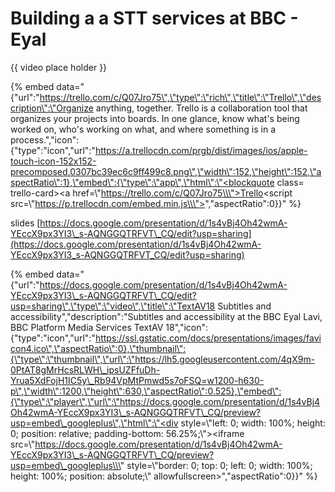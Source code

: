# Building a a STT services at BBC - Eyal

{{ video place holder }}



{% embed data="{\"url\":\"https://trello.com/c/Q07Jro75\",\"type\":\"rich\",\"title\":\"Trello\",\"description\":\"Organize anything, together. Trello is a collaboration tool that organizes your projects into boards. In one glance, know what\'s being worked on, who\'s working on what, and where something is in a process.\",\"icon\":{\"type\":\"icon\",\"url\":\"https://a.trellocdn.com/prgb/dist/images/ios/apple-touch-icon-152x152-precomposed.0307bc39ec6c9ff499c8.png\",\"width\":152,\"height\":152,\"aspectRatio\":1},\"embed\":{\"type\":\"app\",\"html\":\"<blockquote class= trello-card><a href=\\\"https://trello.com/c/Q07Jro75\\\">Trello</a></blockquote><script src=\\\"https://p.trellocdn.com/embed.min.js\\\"></script>\",\"aspectRatio\":0}}" %}

slides [https://docs.google.com/presentation/d/1s4vBj4Oh42wmA-YEccX9px3YI3\_s-AQNGGQTRFVT\_CQ/edit?usp=sharing](https://docs.google.com/presentation/d/1s4vBj4Oh42wmA-YEccX9px3YI3_s-AQNGGQTRFVT_CQ/edit?usp=sharing)

{% embed data="{\"url\":\"https://docs.google.com/presentation/d/1s4vBj4Oh42wmA-YEccX9px3YI3\_s-AQNGGQTRFVT\_CQ/edit?usp=sharing\",\"type\":\"video\",\"title\":\"TextAV18 Subtitles and accessibility\",\"description\":\"Subtitles and accessibility at the BBC Eyal Lavi, BBC Platform Media Services TextAV 18\",\"icon\":{\"type\":\"icon\",\"url\":\"https://ssl.gstatic.com/docs/presentations/images/favicon4.ico\",\"aspectRatio\":0},\"thumbnail\":{\"type\":\"thumbnail\",\"url\":\"https://lh5.googleusercontent.com/4qX9m-0PtAT8gMrHcsRLWH\_ipsUZFfuDh-Yrua5XdFojH1IC5y\_Rb94VpMtPmwd5s7oFSQ=w1200-h630-p\",\"width\":1200,\"height\":630,\"aspectRatio\":0.525},\"embed\":{\"type\":\"player\",\"url\":\"https://docs.google.com/presentation/d/1s4vBj4Oh42wmA-YEccX9px3YI3\_s-AQNGGQTRFVT\_CQ/preview?usp=embed\_googleplus\",\"html\":\"<div style=\\\"left: 0; width: 100%; height: 0; position: relative; padding-bottom: 56.25%;\\\"><iframe src=\\\"https://docs.google.com/presentation/d/1s4vBj4Oh42wmA-YEccX9px3YI3\_s-AQNGGQTRFVT\_CQ/preview?usp=embed\_googleplus\\\" style=\\\"border: 0; top: 0; left: 0; width: 100%; height: 100%; position: absolute;\\\" allowfullscreen></iframe></div>\",\"aspectRatio\":0}}" %}

